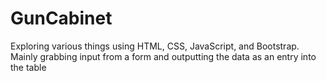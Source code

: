 # GunCabinet
Exploring various things using HTML, CSS, JavaScript, and Bootstrap. Mainly grabbing input from a form and outputting the data as an entry into the table
